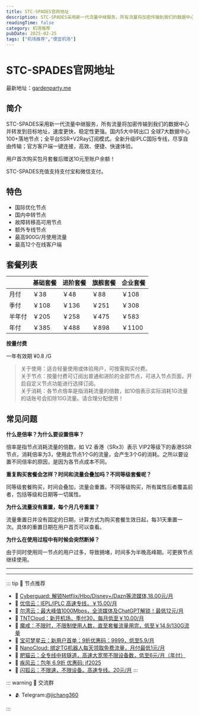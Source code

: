```yaml
---
title: STC-SPADES官网地址
description: STC-SPADES采用新一代流量中继服务，所有流量将加密传输到我们的数据中心并转发到目标地址，速度更快，稳定性更强。国内5大中转出口 全球7大数据中心 100+落地节点；全平台SSR+V2Ray订阅模式。全新升级IPLC国际专线，尽享自由传输；官方客户端一键连接，高效、便捷、快速体验。
readingTime: false
category: 机场推荐
pubDate: 2025-02-25
tags: ["机场推荐","便宜机场"]
---
```


# STC-SPADES官网地址

最新地址：[gardenparty.me](https://a.suola.link/youxinyun)

## 简介

STC-SPADES采用新一代流量中继服务，所有流量将加密传输到我们的数据中心并转发到目标地址，速度更快，稳定性更强。国内5大中转出口 全球7大数据中心 100+落地节点；全平台SSR+V2Ray订阅模式。全新升级IPLC国际专线，尽享自由传输；官方客户端一键连接，高效、便捷、快速体验。

用户首次购买包月套餐后赠送10元至账户余额！

STC-SPADES充值支持支付宝和微信支付。

## 特色

* 国际优化节点
* 国内中转节点
* 故障转移高可用节点
* 额外专线节点
* 最高900G/月使用流量
* 最高12个在线客户端

## 套餐列表

||基础套餐|进阶套餐|旗舰套餐|企业套餐|
|----|----|----|----|----|
|月付|￥38|￥48|￥88|￥108|
|季付|￥108|￥136|￥251|￥308|
|半年付|￥205|￥258|￥475|￥583|
|年付|￥385|￥488|￥898|￥1100|

**按量付费**

一年有效期 ¥0.8 /G

> 关于使用：适合轻量使用或体验用户，可按需购买付费。<br/>
> 关于节点：按量付费可订阅出普通和进阶的全部节点，可进入节点页面，开启自定义节点功能进行选择订阅。<br/>
> 关于消耗：各节点倍率是指消耗流量的倍数，如10倍表示实际消耗1G流量的话账号会扣除10G流量。请合理分配使用！

## 常见问题

**什么是倍率？为什么要设置倍率？**

倍率是指节点消耗流量的倍数，如 V2 香港（SRx3）表示 VIP2等级下的香港SSR节点，消耗倍率为3，使用此节点1个G的流量，会产生3个G的消耗。之所以要设置不同倍率的原因，是因为各节点成本不同。

**重复购买套餐会怎样？时间和流量会叠加吗？不同等级套餐呢？**

同等级套餐购买，时间会叠加，流量会重置。不同等级购买，所有属性后者覆盖前者，包括等级和日期等一切属性。

**为什么流量没有重置，每个月几号重置？**

流量重置日并没有固定的日期，计算方式为购买套餐生效日起，每31天重置一次。具体的重置日期在用户首页可以查看。

**为什么在使用过程中有时候会突然断掉？**

由于同时使用同一节点的用户过多，导致拥堵，时间多为半晚高峰期。可更换节点继续使用。

---------
---------

::: tip 🎉 节点推荐
- 🚀 [Cyberguard: 解锁Netflix/Hbo/Disney+/Dazn等流媒体,18.00元/月](https://www.cyberguard.best/#/register?code=XsreC0T5)<br>
- 🚀 [优信云：IEPL/IPLC 高速专线，￥15.00/月](https://www.优信云.com/#/register?code=JRtE5uIV)<br>
- 🚀 [尔湾云：最大峰值1000Mbps，全流媒体及ChatGPT解锁！最低12元/月](https://erwan6.net/auth/register?code=BoObCd)<br>
- 🚀 [TNTCloud：新开机场，季付30，每月低至￥10.00/月](https://haibing822.tntvipaff.cc/#/register?code=GtjJVgml)<br>
- 🚀 [魔戒：不限时，不限制使用人数，直至套餐流量用完，低至￥14.9/130G流量](https://mojie.app/#/register?code=sSdtPtLo)<br>
- 🚀 [宝可梦星云：新用户首单：9折优惠码：9999，低至5.9/月 ](https://a.suola.link/pokemon)<br>
- 🚀 [NanoCloud: 绑定TG机器人每天领取免费流量，月付最低1元/月](https://edu.uodoo.bid/auth/register?code=JMiOQDHf)<br>
- 🚀 [肥猫云：全专线中转隧道，高速大宽带不限设备数，低至6元/月（年付）](https://fchb1188.fcvipaff.cc/register?aff=X1vZd2wf)<br>
- 🚀 [疾风云：包年 6.9折 优惠码: jf2025](https://homes.tr25.cn?code=ReCm)<br>
- 🚀 [闪狐云：不限速，不限设备。高速专线。20元/月](https://inv02.ffaff.cc/register?aff=WQApz2pv)
:::

::: warning  💬 交流群

- 🫂 Telegram:[@jichang360](https://t.me/jichang360)

:::
